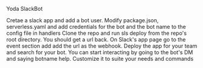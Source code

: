Yoda SlackBot

Cretae a slack app and add a bot user.
Modify package.json, serverless.yaml and add credentials for the bot and the bot name to the config file in handlers
Clone the repo and run sls deploy from the repo's root directory. You should get a url back.
On Slack's app page go to the event section add add the url as the webhook.
Deploy the app for your team and search for your bot. You can start interacting by going to the bot's DM and saying botname help.
Customize it to suite your needs and commands
